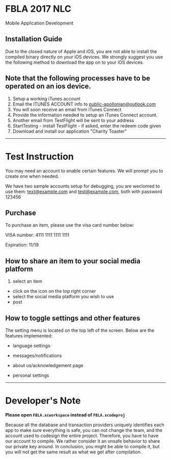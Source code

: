 # FBLA 2017 NLC
Mobile Application Development

## Installation Guide
Due to the closed nature of Apple and iOS, you are not able to install the compiled binary directly on your iOS devices. We strongly suggest you use the following method to download the app on to your iOS devices.

## Note that the following processes have to be operated on an ios device.
1. Setup a working iTunes account 
2. Email the ITUNES ACCOUNT info to public-apollonian@outlook.com
3. You will soon receive an email from iTunes Connect
4. Provide the information needed to setup an iTunes Connect account.
6. Another email from TestFlight will be sent to your address 
7. StartTesting - install TestFlight - if asked, enter the redeem code given 
8. Download and install our application "Charity Toaster"

---

# Test Instruction
You may need an account to enable certain features. We will prompt you to create one when needed. 

We have two sample accounts setup for debugging, you are weclomed to use them:
text@example.com and test@example.com, both with password 123456

## Purchase
To purchase an item, please use the visa card number below:

VISA number: 4111 1111 1111 1111

Expiration: 11/19

## How to share an item to your social media platform

1. select an item  
- click on the icon on the top right corner
- select the social media platform you wish to use  
- post

## How to toggle settings and other features

The setting menu is located on the top left of the screen. Below are the features implemented: 

- language settings

- messages/notifications

- about us/acknowledgement page

- personal settings

--- 

# Developer's Note

**Please open `FBLA.xcworkspace` instead of `FBLA.xcodeproj`**

Because all the database and transaction providers uniquely identifies each app to make sure everything is safe, you can not change the team, and the account used to codesign the entire project. Therefore, you have to have our account to compile. We rather consider it an unsafe behavior to share our private key around. In conclusion, you might be able to compile it, but you will not get the same result as what we get after compilation.
